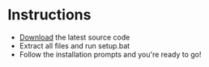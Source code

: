 # Instructions
* [Download](https://github.com/armand0e/movinggoals_setup/releases/latest) the latest source code 
* Extract all files and run setup.bat
* Follow the installation prompts and you're ready to go!



